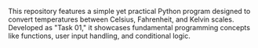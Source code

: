 This repository features a simple yet practical Python program designed to convert temperatures between Celsius, Fahrenheit, and Kelvin scales. Developed as "Task 01," it showcases fundamental programming concepts like functions, user input handling, and conditional logic.

